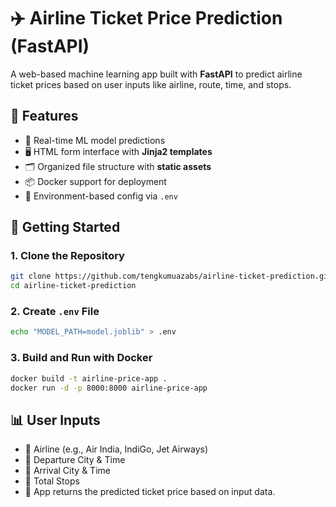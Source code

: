 # ✈️ Airline Ticket Price Prediction (FastAPI)

A web-based machine learning app built with **FastAPI** to predict airline ticket prices based on user inputs like airline, route, time, and stops.

## 🔧 Features

- 🧠 Real-time ML model predictions  
- 🖥️ HTML form interface with **Jinja2 templates**  
- 🗂️ Organized file structure with **static assets**  
- 📦 Docker support for deployment  
- 🔐 Environment-based config via `.env`  

## 🚀 Getting Started

### 1. Clone the Repository

```bash
git clone https://github.com/tengkumuazabs/airline-ticket-prediction.git
cd airline-ticket-prediction
```
### 2. Create `.env` File
```bash
echo "MODEL_PATH=model.joblib" > .env
```

### 3. Build and Run with Docker
```bash
docker build -t airline-price-app .
docker run -d -p 8000:8000 airline-price-app
```

## 📊 User Inputs
- 📝 Airline (e.g., Air India, IndiGo, Jet Airways)
- 📝 Departure City & Time
- 📝 Arrival City & Time
- 📝 Total Stops
- 📝 App returns the predicted ticket price based on input data.



